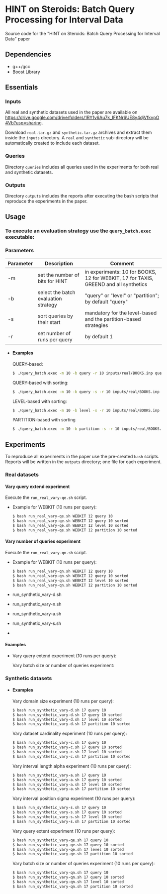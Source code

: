 # HINT on Steroids: Batch Query Processing for Interval Data

Source code for the "HINT on Steroids: Batch Query Processing for Interval Data" paper

## Dependencies
- g++/gcc
- Boost Library 


## Essentials

### Inputs
All real and synthetic datasets used in the paper are available on https://drive.google.com/drive/folders/1RY1v6Au7k_IFKNr6UE8y4djVfkvpO4Vb?usp=sharing.

Download ```real.tar.gz``` and ```synthetic.tar.gz``` archives and extract them inside the ```inputs``` directory.
A ```real``` and ```synthetic``` sub-directory will be automatically created to include each dataset. 

### Queries
Directory ```queries``` includes all queries used in the experiments for both real and synthetic datasets.

### Outputs
Directory ```outputs``` includes the reports after executing the bash scripts that reproduce the experiments in the paper.

## Usage

### To execute an evaluation strategy use the ```query_batch.exec``` executable:

### Parameters
| Parameter | Description | Comment |
| ------ | ------ | ------ |
| -m | set the number of bits for HINT | in experiments: 10 for BOOKS, 12 for WEBKIT, 17 for TAXIS, GREEND and all synthetics|
| -b | select the batch evaluation strategy | "query" or "level" or "partition"; by default "query" |
| -s | sort queries by their start | mandatory for the level-based and the partition-based strategies |
| -r | set number of runs per query | by default 1 |

- #### Examples

    QUERY-based:
    ```sh 
    $ ./query_batch.exec -m 10 -b query -r 10 inputs/real/BOOKS.inp queries/real/BOOKS_qe0.1%_qn10K.qry
    ```
    QUERY-based with sorting:
    ```sh 
    $ ./query_batch.exec -m 10 -b query -s -r 10 inputs/real/BOOKS.inp queries/real/BOOKS_qe0.1%_qn10K.qry
    ```
    LEVEL-based with sorting:
    ```sh
    $ ./query_batch.exec -m 10 -b level -s -r 10 inputs/real/BOOKS.inp queries/real/BOOKS_qe0.1%_qn10K.qry
    ```
    PARTITION-based with sorting
    ```sh 
    $ ./query_batch.exec -m 10 -b partition -s -r 10 inputs/real/BOOKS.inp queries/real/BOOKS_qe0.1%_qn10K.qry
    ```

## Experiments

To reproduce all experiments in the paper use the pre-created ```bash``` scripts.
Reports will be written in the ```outputs``` directory; one file for each experiment.

### Real datasets

#### Vary query extend experiment
Execute the ```run_real_vary-qe.sh``` script.

- Example for WEBKIT  (10 runs per query):
    ```sh 
    $ bash run_real_vary-qe.sh WEBKIT 12 query 10
    $ bash run_real_vary-qe.sh WEBKIT 12 query 10 sorted
    $ bash run_real_vary-qe.sh WEBKIT 12 level 10 sorted
    $ bash run_real_vary-qe.sh WEBKIT 12 partition 10 sorted
    ```

#### Vary number of queries experiment
Execute the ```run_real_vary-qn.sh``` script.

- Example for WEBKIT  (10 runs per query):
    ```sh 
    $ bash run_real_vary-qn.sh WEBKIT 12 query 10
    $ bash run_real_vary-qn.sh WEBKIT 12 query 10 sorted
    $ bash run_real_vary-qn.sh WEBKIT 12 level 10 sorted
    $ bash run_real_vary-qn.sh WEBKIT 12 partition 10 sorted
    ```

- run_synthetic_vary-d.sh
- run_synthetic_vary-n.sh
- run_synthetic_vary-a.sh
- run_synthetic_vary-s.sh
- 

#### Examples
- Vary query extend experiment (10 runs per query):

    Vary batch size or number of queries experiment:

 ### Synthetic datasets

 - #### Examples
    Vary domain size experiment (10 runs per query):
    ```sh 
    $ bash run_synthetic_vary-d.sh 17 query 10
    $ bash run_synthetic_vary-d.sh 17 query 10 sorted
    $ bash run_synthetic_vary-d.sh 17 level 10 sorted
    $ bash run_synthetic_vary-d.sh 17 partition 10 sorted
    ```

    Vary dataset cardinality experiment (10 runs per query):
    ```sh 
    $ bash run_synthetic_vary-c.sh 17 query 10
    $ bash run_synthetic_vary-c.sh 17 query 10 sorted
    $ bash run_synthetic_vary-c.sh 17 level 10 sorted
    $ bash run_synthetic_vary-c.sh 17 partition 10 sorted
    ```

    Vary interval length alpha experiment (10 runs per query):
    ```sh 
    $ bash run_synthetic_vary-a.sh 17 query 10
    $ bash run_synthetic_vary-a.sh 17 query 10 sorted
    $ bash run_synthetic_vary-a.sh 17 level 10 sorted
    $ bash run_synthetic_vary-a.sh 17 partition 10 sorted

    ```

    Vary interval position sigma experiment (10 runs per query):
    ```sh 
    $ bash run_synthetic_vary-s.sh 17 query 10
    $ bash run_synthetic_vary-s.sh 17 query 10 sorted
    $ bash run_synthetic_vary-s.sh 17 level 10 sorted
    $ bash run_synthetic_vary-s.sh 17 partition 10 sorted

    ```

    Vary query extent experiment (10 runs per query):
    ```sh 
    $ bash run_synthetic_vary-qe.sh 17 query 10
    $ bash run_synthetic_vary-qe.sh 17 query 10 sorted
    $ bash run_synthetic_vary-qe.sh 17 level 10 sorted
    $ bash run_synthetic_vary-qe.sh 17 partition 10 sorted
    ```

    Vary batch size or number of queries experiment (10 runs per query):
    ```sh 
    $ bash run_synthetic_vary-qn.sh 17 query 10
    $ bash run_synthetic_vary-qn.sh 17 query 10 sorted
    $ bash run_synthetic_vary-qn.sh 17 level 10 sorted
    $ bash run_synthetic_vary-qn.sh 17 partition 10 sorted
    ```
